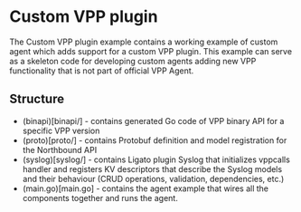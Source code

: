 # Custom VPP plugin

The Custom VPP plugin example contains a working example of custom agent which
adds support for a custom VPP plugin. This example can serve as a skeleton
code for developing custom agents adding new VPP functionality that is not
part of official VPP Agent.

## Structure

- (binapi)[binapi/] - contains generated Go code of VPP binary API for a specific VPP version
- (proto)[proto/] - contains Protobuf definition and model registration for the Northbound API
- (syslog)[syslog/] - contains Ligato plugin Syslog that initializes vppcalls handler and registers KV descriptors that describe the Syslog models and their behaviour (CRUD operations, validation, dependencies, etc.)
- (main.go)[main.go] - contains the agent example that wires all the components together and runs the agent.
